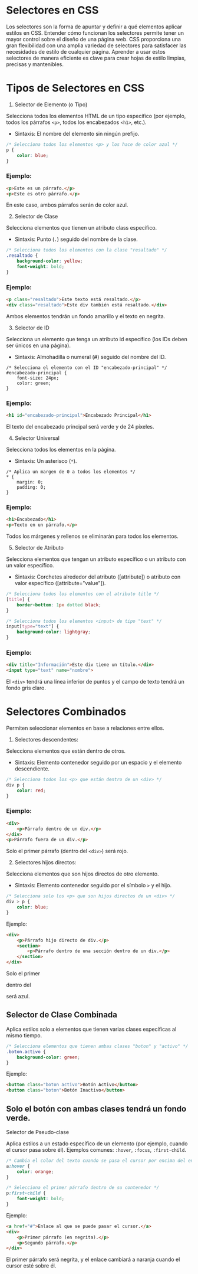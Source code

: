 # Selectores en CSS

Los selectores son la forma de apuntar y definir a qué elementos aplicar estilos en CSS.
Entender cómo funcionan los selectores permite tener un mayor control sobre el diseño de una página web.
CSS proporciona una gran flexibilidad con una amplia variedad de selectores para satisfacer las necesidades de estilo de cualquier página.
Aprender a usar estos selectores de manera eficiente es clave para crear hojas de estilo limpias, precisas y mantenibles.



# Tipos de Selectores en CSS
1. Selector de Elemento (o Tipo)

Selecciona todos los elementos HTML de un tipo específico (por ejemplo, todos los párrafos `<p>`, todos los encabezados `<h1>`, etc.).
* Sintaxis: El nombre del elemento sin ningún prefijo.



```css
/* Selecciona todos los elementos <p> y los hace de color azul */
p {
    color: blue;
}
```


### Ejemplo:


```html
<p>Este es un párrafo.</p>
<p>Este es otro párrafo.</p>
```

En este caso, ambos párrafos serán de color azul.

2. Selector de Clase

Selecciona elementos que tienen un atributo class específico.
* Sintaxis: Punto (`.`) seguido del nombre de la clase.



```css
/* Selecciona todos los elementos con la clase "resaltado" */
.resaltado {
    background-color: yellow;
    font-weight: bold;
}
```


### Ejemplo:


```html
<p class="resaltado">Este texto está resaltado.</p>
<div class="resaltado">Este div también está resaltado.</div>
```

Ambos elementos tendrán un fondo amarillo y el texto en negrita.

3. Selector de ID

Selecciona un elemento que tenga un atributo id específico (los IDs deben ser únicos en una página).
* Sintaxis: Almohadilla o numeral (#) seguido del nombre del ID.



```
/* Selecciona el elemento con el ID "encabezado-principal" */
#encabezado-principal {
    font-size: 24px;
    color: green;
}
```

### Ejemplo:


```html
<h1 id="encabezado-principal">Encabezado Principal</h1>
```

El texto del encabezado principal será verde y de 24 píxeles.

4. Selector Universal

Selecciona todos los elementos en la página.
* Sintaxis: Un asterisco (`*`).



```
/* Aplica un margen de 0 a todos los elementos */
* {
    margin: 0;
    padding: 0;
}
```

### Ejemplo:


```html
<h1>Encabezado</h1>
<p>Texto en un párrafo.</p>
```

Todos los márgenes y rellenos se eliminarán para todos los elementos.

5. Selector de Atributo

Selecciona elementos que tengan un atributo específico o un atributo con un valor específico.
* Sintaxis: Corchetes alrededor del atributo ([attribute]) o atributo con valor específico ([attribute="value"]).



```css
/* Selecciona todos los elementos con el atributo title */
[title] {
    border-bottom: 1px dotted black;
}

/* Selecciona todos los elementos <input> de tipo "text" */
input[type="text"] {
    background-color: lightgray;
}
```

### Ejemplo:


```html
<div title="Información">Este div tiene un título.</div>
<input type="text" name="nombre">
```

El `<div>` tendrá una línea inferior de puntos y el campo de texto tendrá un fondo gris claro.



# Selectores Combinados

Permiten seleccionar elementos en base a relaciones entre ellos.

1. Selectores descendentes:

Selecciona elementos que están dentro de otros.

* Sintaxis: Elemento contenedor seguido por un espacio y el elemento descendiente.




```css
/* Selecciona todos los <p> que están dentro de un <div> */
div p {
    color: red;
}
```

### Ejemplo:


```html
<div>
    <p>Párrafo dentro de un div.</p>
</div>
<p>Párrafo fuera de un div.</p>
```

Solo el primer párrafo (dentro del `<div>`) será rojo.

2. Selectores hijos directos:

Selecciona elementos que son hijos directos de otro elemento.

* Sintaxis: Elemento contenedor seguido por el símbolo `>` y el hijo.




```css
/* Selecciona solo los <p> que son hijos directos de un <div> */
div > p {
    color: blue;
}
```

Ejemplo:


```html
<div>
    <p>Párrafo hijo directo de div.</p>
    <section>
        <p>Párrafo dentro de una sección dentro de un div.</p>
    </section>
</div>
```

Solo el primer <p> dentro del <div> será azul.

## Selector de Clase Combinada

Aplica estilos solo a elementos que tienen varias clases específicas al mismo tiempo.



```css
/* Selecciona elementos que tienen ambas clases "boton" y "activo" */
.boton.activo {
    background-color: green;
}
```

Ejemplo:


```html
<button class="boton activo">Botón Activo</button>
<button class="boton">Botón Inactivo</button>
```

## Solo el botón con ambas clases tendrá un fondo verde.

Selector de Pseudo-clase

Aplica estilos a un estado específico de un elemento (por ejemplo, cuando el cursor pasa sobre él).
Ejemplos comunes: `:hover`, `:focus`, `:first-child`.



```css
/* Cambia el color del texto cuando se pasa el cursor por encima del enlace */
a:hover {
    color: orange;
}

/* Selecciona el primer párrafo dentro de su contenedor */
p:first-child {
    font-weight: bold;
}
```

Ejemplo:


```html
<a href="#">Enlace al que se puede pasar el cursor.</a>
<div>
    <p>Primer párrafo (en negrita).</p>
    <p>Segundo párrafo.</p>
</div>
```

El primer párrafo será negrita, y el enlace cambiará a naranja cuando el cursor esté sobre él.




